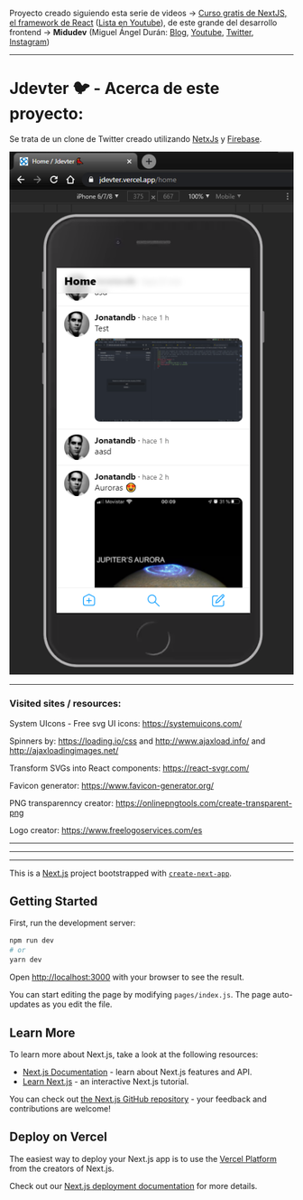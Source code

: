 Proyecto creado siguiendo esta serie de videos -> [Curso gratis de NextJS, el framework de React](https://midu.dev/curso-gratis-next-js-framework-de-react-2020/) ([Lista en Youtube](https://www.youtube.com/playlist?list=PLV8x_i1fqBw1VR86y4C72xMGJ8ifjBwJ6)), de este grande del desarrollo frontend -> **Midudev** (Miguel Ángel Durán: [Blog](https://midu.dev/), [Youtube](https://www.youtube.com/channel/UC8LeXCWOalN8SxlrPcG-PaQ), [Twitter](https://twitter.com/midudev), [Instagram](https://www.instagram.com/midu.dev/))

---

# Jdevter 🐦 - Acerca de este proyecto:

Se trata de un clone de Twitter creado utilizando [NetxJs](https://nextjs.org/) y [Firebase](https://firebase.google.com/).

<p align="center">
    <a href="https://github.com/jonatandb/jdevter">
        <img src="Timeline_Screenshot.png" alt="Jdevter | Twitter clone by Jonatandb"/>
    </a>
</p>

---


### Visited sites / resources:

System UIcons - Free svg UI icons: https://systemuicons.com/

Spinners by: https://loading.io/css and http://www.ajaxload.info/ and http://ajaxloadingimages.net/

Transform SVGs into React components: https://react-svgr.com/

Favicon generator: https://www.favicon-generator.org/

PNG transparenncy creator: https://onlinepngtools.com/create-transparent-png

Logo creator: https://www.freelogoservices.com/es

---
---
---


This is a [Next.js](https://nextjs.org/) project bootstrapped with [`create-next-app`](https://github.com/vercel/next.js/tree/canary/packages/create-next-app).

## Getting Started

First, run the development server:

```bash
npm run dev
# or
yarn dev
```

Open [http://localhost:3000](http://localhost:3000) with your browser to see the result.

You can start editing the page by modifying `pages/index.js`. The page auto-updates as you edit the file.

## Learn More

To learn more about Next.js, take a look at the following resources:

- [Next.js Documentation](https://nextjs.org/docs) - learn about Next.js features and API.
- [Learn Next.js](https://nextjs.org/learn) - an interactive Next.js tutorial.

You can check out [the Next.js GitHub repository](https://github.com/vercel/next.js/) - your feedback and contributions are welcome!

## Deploy on Vercel

The easiest way to deploy your Next.js app is to use the [Vercel Platform](https://vercel.com/import?utm_medium=default-template&filter=next.js&utm_source=create-next-app&utm_campaign=create-next-app-readme) from the creators of Next.js.

Check out our [Next.js deployment documentation](https://nextjs.org/docs/deployment) for more details.
